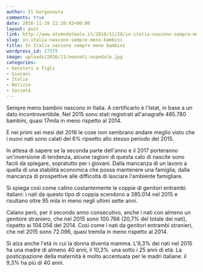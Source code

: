 ```yaml
---
author: Il Gorgonauta
comments: true
date: 2016-11-28 22:10:42+00:00
layout: post
link: http://www.atomodelmale.it/2016/11/28/in-italia-nascono-sempre-meno-bambini/
slug: in-italia-nascono-sempre-meno-bambini
title: In Italia nascono sempre meno bambini
wordpress_id: 17375
image: uploads/2016/11/neonati-ospedale.jpg
categories:
- Genitori e Figli
- Giovani
- Italia
- Notizie
- Società
---
```


Sempre meno bambini nascono in Italia. A certificarlo è l'Istat, in base a un dato incontrovertibile. Nel 2015 sono stati registrati all'anagrafe 485.780 bambini, quasi 17mila in meno rispetto al 2014.

E nei primi sei mesi del 2016 le cose non sembrano andare meglio visto che i nuovi nati sono calati del 6% ripsetto allo stesso periodo del 2015.

In attesa di sapere se la seconda parte dell'anno e il 2017 porteranno un'inversione di tendenza, alcune ragioni di questa calo di nascite sono facili da spiegare, sopratutto per i giovani. Dalla mancanza di un lavoro a quella di una stabilità economica che possa mantenere una famiglia, dalla mancanza di prospettive alle difficoltà di lasciare l'ambiente famigliare.

Si spiega così come calino costantemente le coppie di genitori entrambi italiani: i nati da questo tipo di coppia scendono a 385.014 nel 2015 e risultano oltre 95 mila in meno negli ultimi sette anni.

Calano però, per il secondo anno consecutivo, anche i nati con almeno un genitore straniero, che nel 2015 sono 100.766 (20,7% del totale dei nati), rispetto ai 104.056 del 2014. Così come i nati da genitori entrambi stranieri, che nel 2015 sono 72.096, quasi tremila in meno rispetto al 2014.

Si alza anche l'età in cui la donna diventa mamma. L'8,3% dei nati nel 2015 ha una madre di almeno 40 anni, il 10,3%  una sotto i 25 anni di età. La posticipazione della maternità è molto accentuata per le madri italiane: il 9,3% ha più di 40 anni.
